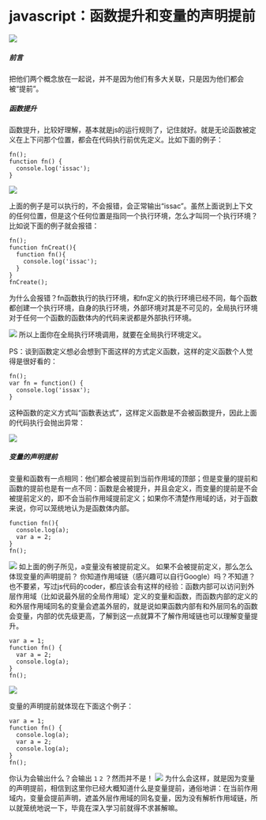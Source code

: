 # javascript：函数提升和变量的声明提前

![](http://upload-images.jianshu.io/upload_images/2838289-2656a3723129f3f6.png?imageMogr2/auto-orient/strip%7CimageView2/2/w/1240)

##### 前言
把他们两个概念放在一起说，并不是因为他们有多大关联，只是因为他们都会被“提前”。

##### 函数提升
函数提升，比较好理解，基本就是js的运行规则了，记住就好。就是无论函数被定义在上下问那个位置，都会在代码执行前优先定义。比如下面的例子：
```
fn();
function fn() {
  console.log('issac');
}
```

![](http://upload-images.jianshu.io/upload_images/2838289-b42e2aadee7b912f.png?imageMogr2/auto-orient/strip%7CimageView2/2/w/1240)

上面的例子是可以执行的，不会报错，会正常输出“issac”。虽然上面说到上下文的任何位置，但是这个任何位置是指同一个执行环境，怎么才叫同一个执行环境？比如说下面的例子就会报错：
```
fn();
function fnCreat(){
  function fn(){
    console.log('issac');
  }
}
fnCreate();
```
为什么会报错？fn函数执行的执行环境，和fn定义的执行环境已经不同，每个函数都创建一个执行环境，自身的执行环境，外部环境对其是不可见的，全局执行环境对于任何一个函数的函数体内的代码来说都是外部执行环境。

![](http://upload-images.jianshu.io/upload_images/2838289-081624fdf69205c5.png?imageMogr2/auto-orient/strip%7CimageView2/2/w/1240)
所以上面你在全局执行环境调用，就要在全局执行环境定义。

PS：谈到函数定义想必会想到下面这样的方式定义函数，这样的定义函数个人觉得是很好看的：
```
fn();
var fn = function() {
  console.log('issax');
}
```
这种函数的定义方式叫“函数表达式”，这样定义函数是不会被函数提升，因此上面的代码执行会抛出异常：

![](http://upload-images.jianshu.io/upload_images/2838289-069a3b74b6763e02.png?imageMogr2/auto-orient/strip%7CimageView2/2/w/1240)

##### 变量的声明提前
变量和函数有一点相同：他们都会被提前到当前作用域的顶部；但是变量的提前和函数的提前也是有一点不同：函数是会被提升，并且会定义，而变量的提前是不会被提前定义的，即不会当前作用域提前定义；如果你不清楚作用域的话，对于函数来说，你可以笼统地认为是函数体内部。
```
function fn(){
  console.log(a);
  var a = 2;
}
fn();
```

![](http://upload-images.jianshu.io/upload_images/2838289-634314a72255a147.png?imageMogr2/auto-orient/strip%7CimageView2/2/w/1240)
如上面的例子所见，a变量没有被提前定义。
如果不会被提前定义，那么怎么体现变量的声明提前？
你知道作用域链（感兴趣可以自行Google）吗？不知道？也不要紧，写过js代码的coder，都应该会有这样的经验：函数内部可以访问到外层作用域（比如说最外层的全局作用域）定义的变量和函数，而函数内部的定义的和外层作用域同名的变量会遮盖外层的，就是说如果函数内部有和外层同名的函数会变量，内部的优先级更高，了解到这一点就算不了解作用域链也可以理解变量提升。
```
var a = 1;
function fn() {
  var a = 2;
  console.log(a); 
}
fn();
```
![](http://upload-images.jianshu.io/upload_images/2838289-358c20b812529f39.png?imageMogr2/auto-orient/strip%7CimageView2/2/w/1240)

变量的声明提前就体现在下面这个例子：
```
var a = 1;
function fn() {
  console.log(a);   
  var a = 2;
  console.log(a);   
}
fn();
```
你认为会输出什么？会输出  `1`  `2` ？然而并不是！
![](http://upload-images.jianshu.io/upload_images/2838289-17c44cf694435498.png?imageMogr2/auto-orient/strip%7CimageView2/2/w/1240)
为什么会这样，就是因为变量的声明提前，相信到这里你已经大概知道什么是变量提前，通俗地讲：在当前作用域内，变量会提前声明，遮盖外层作用域的同名变量，因为没有解析作用域链，所以就笼统地说一下，毕竟在深入学习前就得不求甚解嘛。
